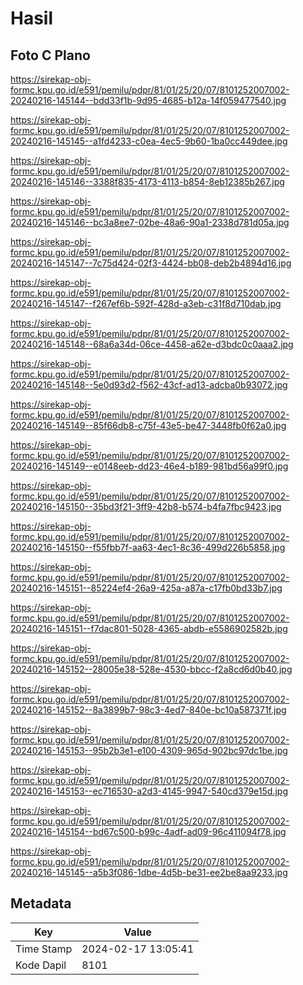 # Hasil

## Foto C Plano

https://sirekap-obj-formc.kpu.go.id/e591/pemilu/pdpr/81/01/25/20/07/8101252007002-20240216-145144--bdd33f1b-9d95-4685-b12a-14f059477540.jpg

https://sirekap-obj-formc.kpu.go.id/e591/pemilu/pdpr/81/01/25/20/07/8101252007002-20240216-145145--a1fd4233-c0ea-4ec5-9b60-1ba0cc449dee.jpg

https://sirekap-obj-formc.kpu.go.id/e591/pemilu/pdpr/81/01/25/20/07/8101252007002-20240216-145146--3388f835-4173-4113-b854-8eb12385b267.jpg

https://sirekap-obj-formc.kpu.go.id/e591/pemilu/pdpr/81/01/25/20/07/8101252007002-20240216-145146--bc3a8ee7-02be-48a6-90a1-2338d781d05a.jpg

https://sirekap-obj-formc.kpu.go.id/e591/pemilu/pdpr/81/01/25/20/07/8101252007002-20240216-145147--7c75d424-02f3-4424-bb08-deb2b4894d16.jpg

https://sirekap-obj-formc.kpu.go.id/e591/pemilu/pdpr/81/01/25/20/07/8101252007002-20240216-145147--f267ef6b-592f-428d-a3eb-c31f8d710dab.jpg

https://sirekap-obj-formc.kpu.go.id/e591/pemilu/pdpr/81/01/25/20/07/8101252007002-20240216-145148--68a6a34d-06ce-4458-a62e-d3bdc0c0aaa2.jpg

https://sirekap-obj-formc.kpu.go.id/e591/pemilu/pdpr/81/01/25/20/07/8101252007002-20240216-145148--5e0d93d2-f562-43cf-ad13-adcba0b93072.jpg

https://sirekap-obj-formc.kpu.go.id/e591/pemilu/pdpr/81/01/25/20/07/8101252007002-20240216-145149--85f66db8-c75f-43e5-be47-3448fb0f62a0.jpg

https://sirekap-obj-formc.kpu.go.id/e591/pemilu/pdpr/81/01/25/20/07/8101252007002-20240216-145149--e0148eeb-dd23-46e4-b189-981bd56a99f0.jpg

https://sirekap-obj-formc.kpu.go.id/e591/pemilu/pdpr/81/01/25/20/07/8101252007002-20240216-145150--35bd3f21-3ff9-42b8-b574-b4fa7fbc9423.jpg

https://sirekap-obj-formc.kpu.go.id/e591/pemilu/pdpr/81/01/25/20/07/8101252007002-20240216-145150--f55fbb7f-aa63-4ec1-8c36-499d226b5858.jpg

https://sirekap-obj-formc.kpu.go.id/e591/pemilu/pdpr/81/01/25/20/07/8101252007002-20240216-145151--85224ef4-26a9-425a-a87a-c17fb0bd33b7.jpg

https://sirekap-obj-formc.kpu.go.id/e591/pemilu/pdpr/81/01/25/20/07/8101252007002-20240216-145151--f7dac801-5028-4365-abdb-e5586902582b.jpg

https://sirekap-obj-formc.kpu.go.id/e591/pemilu/pdpr/81/01/25/20/07/8101252007002-20240216-145152--28005e38-528e-4530-bbcc-f2a8cd6d0b40.jpg

https://sirekap-obj-formc.kpu.go.id/e591/pemilu/pdpr/81/01/25/20/07/8101252007002-20240216-145152--8a3899b7-98c3-4ed7-840e-bc10a587371f.jpg

https://sirekap-obj-formc.kpu.go.id/e591/pemilu/pdpr/81/01/25/20/07/8101252007002-20240216-145153--95b2b3e1-e100-4309-965d-902bc97dc1be.jpg

https://sirekap-obj-formc.kpu.go.id/e591/pemilu/pdpr/81/01/25/20/07/8101252007002-20240216-145153--ec716530-a2d3-4145-9947-540cd379e15d.jpg

https://sirekap-obj-formc.kpu.go.id/e591/pemilu/pdpr/81/01/25/20/07/8101252007002-20240216-145154--bd67c500-b99c-4adf-ad09-96c411094f78.jpg

https://sirekap-obj-formc.kpu.go.id/e591/pemilu/pdpr/81/01/25/20/07/8101252007002-20240216-145145--a5b3f086-1dbe-4d5b-be31-ee2be8aa9233.jpg


## Metadata

| Key        | Value               |
| ---------- | ------------------- |
| Time Stamp | 2024-02-17 13:05:41 |
| Kode Dapil | 8101                |




